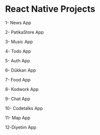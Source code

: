 # React Native Projects

1- News App

2- PatikaStore App

3- Music App

4- Todo App

5- Auth App

6- Dükkan App

7- Food App

8- Kodwork App

9- Chat App

10- Codetalks App

11- Map App

12-Diyetim App
